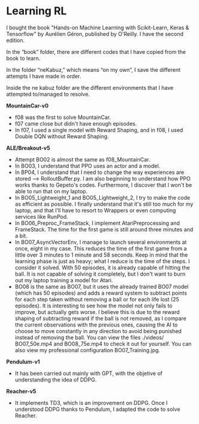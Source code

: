 # Learning RL

I bought the book "Hands-on Machine Learning with Scikit-Learn, Keras & Tensorflow" by Aurélien Géron, published by O'Reilly. I have the second edition.

In the “book” folder, there are different codes that I have copied from the book to learn.


In the folder “neKabuz,” which means “on my own”, I save the different attempts I have made in order.

Inside the ne kabuz folder are the different environments that I have attempted to/managed to resolve.

**MountainCar-v0**

  - f08 was the first to solve MountainCar.
  - f07 came close but didn't have enough episodes.
  - In f07, I used a single model with Reward Shaping, and in f08, I used Double DQN without Reward Shaping.



**ALE/Breakout-v5**

  - Attempt BO02 is almost the same as f08_MountainCar.
  - In BO03, I understand that PPO uses an actor and a model.
  - In BP04, I understand that I need to change the way experiences are stored --> RolloutBuffer.py. I am also beginning to understand how PPO works thanks to Gepeto's codes. Furthermore, I discover that I won't be able to run that on my laptop.
  - In BO05_Lightweight_1 and BO05_Lightweight_2, I try to make the code as efficient as possible. I finally understand that it's still too much for my laptop, and that I'll have to resort to Wrappers or even computing services like RunPod.
  - In BO06_Preproc_FrameStack, I implement AtariPreprocessing and FrameStack. The time for the first game is still around three minutes and a bit.
  - In BO07_AsyncVectorEnv, I manage to launch several environments at once, eight in my case. This reduces the time of the first game from a little over 3 minutes to 1 minute and 58 seconds. Keep in mind that the learning phase is just as heavy; what I reduce is the time of the steps. I consider it solved. With 50 episodes, it is already capable of hitting the ball. It is not capable of solving it completely, but I don't want to burn out my laptop training a model for Atari.
  - BO08 is the same as BO07, but it uses the already trained BO07 model (which has 50 episodes) and adds a reward system to subtract points for each step taken without removing a ball or for each life lost (25 episodes). It is interesting to see how the model not only fails to improve, but actually gets worse. I believe this is due to the reward shaping of subtracting reward if the ball is not removed, as I compare the current observations with the previous ones, causing the AI to choose to move constantly in any direction to avoid being punished instead of removing the ball. You can view the files ./videos/ BO07_50e.mp4 and BO08_75e.mp4 to check it out for yourself. You can also view my professional configuration BO07_Training.jpg.


**Pendulum-v1**

  - It has been carried out mainly with GPT, with the objetive of understanding the idea of DDPG.


**Reacher-v5**

  - It implements TD3, which is an improvement on DDPG. Once I understood DDPG thanks to Pendulum, I adapted the code to solve Reacher.


